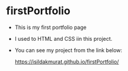 ﻿# firstPortfolio
 - This is my first portfolio page
 - I used to HTML and CSS iin this project.
 - You can see my project from the link below:
 
   https://isildakmurat.github.io/firstPortfolio/
